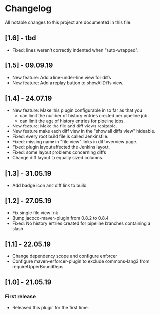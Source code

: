 # Changelog
All notable changes to this project are documented in this file.

## [1.6] - tbd
* Fixed: lines weren't correctly indented when "auto-wrapped".

## [1.5] - 09.09.19 
* New feature: Add a line-under-line view for diffs
* New feature: Add a replay button to showAllDiffs view.

## [1.4] - 24.07.19
* New feature: Make this plugin configurable in so far as that you
  + can limit the number of history entries created per pipeline job.
  + can limit the age of history entries for pipeline jobs.
* New feature: Make the file and diff views resizable.
* New feature make each diff view in the "show all diffs view" hideable.
* Fixed: every root build file is called Jenkinsfile.
* Fixed: missing name in "file view" links in diff overview page.
* Fixed: plugin layout affected the Jenkins layout.
* Fixed: some layout problems concerning diffs
* Change diff layout to equally sized columns.

## [1.3] - 31.05.19
* Add badge icon and diff link to build

## [1.2] - 27.05.19
* Fix single file view link
* Bump jacoco-maven-plugin from 0.8.2 to 0.8.4
* Fixed: No history entries created for pipeline branches containing a slash

## [1.1] - 22.05.19
* Change dependency scope and configure enforcer
* Configure maven-enforcer-plugin to exclude commons-lang3 from requireUpperBoundDeps

## [1.0] - 21.05.19
### First release
* Released this plugin for the first time.
